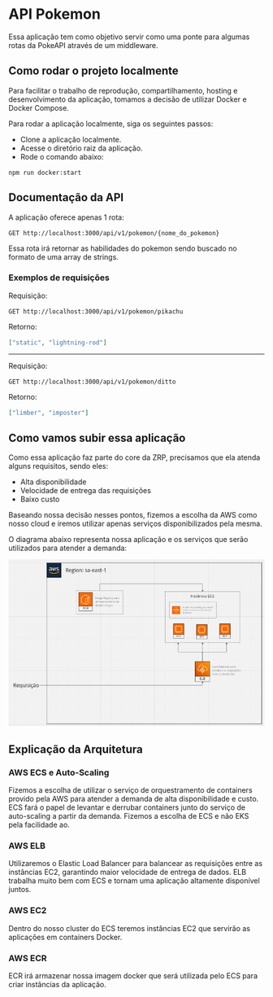# API Pokemon

Essa aplicação tem como objetivo servir como uma ponte para algumas rotas da PokeAPI através de um middleware.

## Como rodar o projeto localmente

Para facilitar o trabalho de reprodução, compartilhamento, hosting e desenvolvimento da aplicação, tomamos a decisão de utilizar Docker e Docker Compose.

Para rodar a aplicação localmente, siga os seguintes passos:

- Clone a aplicação localmente.
- Acesse o diretório raiz da aplicação.
- Rode o comando abaixo:

```shell
npm run docker:start
```

## Documentação da API

A aplicação oferece apenas 1 rota:

```
GET http://localhost:3000/api/v1/pokemon/{nome_do_pokemon}
```

Essa rota irá retornar as habilidades do pokemon sendo buscado no formato de uma array de strings.

### Exemplos de requisições

Requisição:

```shell
GET http://localhost:3000/api/v1/pokemon/pikachu
```

Retorno:

```json
["static", "lightning-rod"]
```

---

Requisição:

```shell
GET http://localhost:3000/api/v1/pokemon/ditto
```

Retorno:

```json
["limber", "imposter"]
```

## Como vamos subir essa aplicação

Como essa aplicação faz parte do core da ZRP, precisamos que ela atenda alguns requisitos, sendo eles:

- Alta disponibilidade
- Velocidade de entrega das requisições
- Baixo custo

Baseando nossa decisão nesses pontos, fizemos a escolha da AWS como nosso cloud e iremos utilizar apenas serviços disponibilizados pela mesma.

O diagrama abaixo representa nossa aplicação e os serviços que serão utilizados para atender a demanda:

![diagrama](./arquitetura.png)

## Explicação da Arquitetura

### AWS ECS e Auto-Scaling

Fizemos a escolha de utilizar o serviço de orquestramento de containers provido pela AWS para atender a demanda de alta disponibilidade e custo. ECS fará o papel de levantar e derrubar containers junto do serviço de auto-scaling a partir da demanda. Fizemos a escolha de ECS e não EKS pela facilidade ao.

### AWS ELB

Utilizaremos o Elastic Load Balancer para balancear as requisições entre as instâncias EC2, garantindo maior velocidade de entrega de dados. ELB trabalha muito bem com ECS e tornam uma aplicação altamente disponível juntos.

### AWS EC2

Dentro do nosso cluster do ECS teremos instâncias EC2 que servirão as aplicações em containers Docker.

### AWS ECR

ECR irá armazenar nossa imagem docker que será utilizada pelo ECS para criar instâncias da aplicação.
